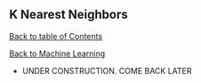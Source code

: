 ## K Nearest Neighbors
[Back to table of Contents](../README.md)

[Back to Machine Learning](ml.md)

- UNDER CONSTRUCTION. COME BACK LATER
